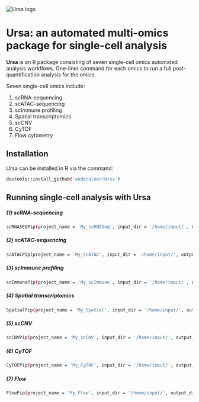 ![Ursa logo](https://user-images.githubusercontent.com/5945741/165857896-912bfe07-f290-483c-bb96-d5ff21db1ab6.png)

# Ursa: an automated multi-omics package for single-cell analysis

__Ursa__ is an R package consisting of seven single-cell omics automated analysis workflows. One-liner command for each omics to run a full post-quantification analysis for the omics.

Seven single-cell omics include:

1. scRNA-sequencing
2. scATAC-sequencing
3. scImmune profiling
4. Spatial transcriptomics
5. scCNV
6. CyTOF
7. Flow cytometry

## Installation

Ursa can be installed in R via the command:
```sh
devtools::install_github('eudoraleer/Ursa')
```

## Running single-cell analysis with Ursa
##### (1) scRNA-sequencing
```sh
scRNASEQPip(project_name = 'My_scRNASeq', input_dir = '/home/input/', output_dir = '/home/output/', pheno_file = ‘/home/input/meta.txt’)
```
##### (2) scATAC-sequencing
```sh
scATACPip(project_name = 'My_scATAC', input_dir = '/home/input/', output_dir = '/ home/output/', pheno_file = ‘/home/input/meta.txt’)
```
##### (3) scImmune profiling
```sh
scImmunePip(project_name = 'My_scImmune', input_dir = '/home/input/', output_dir = '/home/output/', pheno_file = ‘/home/input/meta.txt’)
```
##### (4) Spatial transcriptomics
```sh
SpatialPip(project_name = 'My_Spatial', input_dir = '/home/input/', output_dir = '/ home/output/', pheno_file = ‘/home/input/meta.txt’)
```
##### (5) scCNV
```sh
scCNVPip(project_name = 'My_scCNV', input_dir = '/home/input/', output_dir = '/ home/output/', pheno_file = ‘/home/input/meta.txt’)
```
##### (6) CyTOF
```sh
CyTOFPip(project_name = 'My_CyTOF', input_dir = '/home/input/', output_dir = '/ home/output/', pheno_file = ‘/home/input/meta.txt’)
```
##### (7) Flow
```sh
FlowPip(project_name = 'My_Flow', input_dir = '/home/input/', output_dir = '/home/ output/', pheno_file = ‘/home/input/meta.txt’)
```

